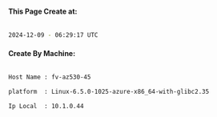 
   
#### This Page Create at:

```bash

2024-12-09 - 06:29:17 UTC

```

#### Create By Machine:

```bash

Host Name : fv-az530-45

platform  : Linux-6.5.0-1025-azure-x86_64-with-glibc2.35

Ip Local  : 10.1.0.44

```

